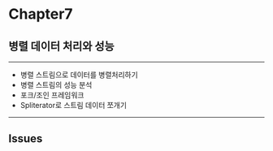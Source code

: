 # Chapter7
## 병렬 데이터 처리와 성능

---
- 병렬 스트림으로 데이터를 병렬처리하기
- 병렬 스트림의 성능 분석
- 포크/조인 프레임워크
- Spliterator로 스트림 데이터 쪼개기
---

## Issues